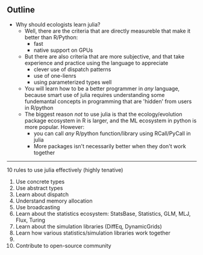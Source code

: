 
## Outline



- Why should ecologists learn julia?
    - Well, there are the criteria that are directly measureble that make it
      better than R/Python:
        - fast
        - native support on GPUs
    - But there are also criteria that are more subjective, and that take
      experience and practice using the language to appreciate
        - clever use of dispatch patterns 
        - use of one-lienrs
        - using parameterized types well
    - You will learn how to be a better programmer in _any_ language, because
      smart use of julia requires understanding some fundemantal concepts in
      programming that are 'hidden' from users in R/python
    - The biggest reason _not_ to use julia is that the ecology/evolution
      package ecosystem in R is larger, and the ML ecosystem in python is more popular. However:
        - you can call _any_ R/python function/library using RCall/PyCall in julia
        - More packages isn't necessarily better when they don't work together

---

10 rules to use julia effectively (highly tenative)

1. Use concrete types
2. Use abstract types
3. Learn about dispatch
4. Understand memory allocation 
5. Use broadcasting
6. Learn about the statistics ecosystem: StatsBase, Statistics, GLM, MLJ, Flux,
   Turing 
7. Learn about the simulation libraries (DiffEq, DynamicGrids)
8. Learn how various statistics/simulation libraries work together
9.  
10. Contribute to open-source community 